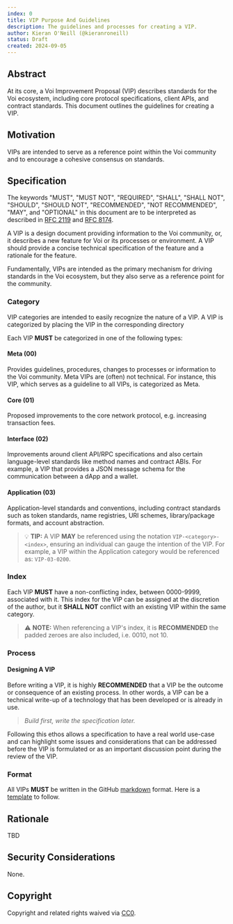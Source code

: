 ```yaml
---
index: 0
title: VIP Purpose And Guidelines
description: The guidelines and processes for creating a VIP.
author: Kieran O'Neill (@kieranroneill)
status: Draft
created: 2024-09-05
---
```


## Abstract

At its core, a Voi Improvement Proposal (VIP) describes standards for the Voi ecosystem, including core protocol specifications, client APIs, and contract standards. This document outlines the guidelines for creating a VIP.

## Motivation

VIPs are intended to serve as a reference point within the Voi community and to encourage a cohesive consensus on standards.

## Specification

The keywords "MUST", "MUST NOT", "REQUIRED", "SHALL", "SHALL NOT", "SHOULD", "SHOULD NOT", "RECOMMENDED", "NOT RECOMMENDED", "MAY", and "OPTIONAL" in this document are to be interpreted as described in [RFC 2119](https://www.ietf.org/rfc/rfc2119.txt) and [RFC 8174](https://www.ietf.org/rfc/rfc8174.txt).

A VIP is a design document providing information to the Voi community, or, it describes a new feature for Voi or its processes or environment. A VIP should provide a concise technical specification of the feature and a rationale for the feature.

Fundamentally, VIPs are intended as the primary mechanism for driving standards in the Voi ecosystem, but they also serve as a reference point for the community.

### Category

VIP categories are intended to easily recognize the nature of a VIP. A VIP is categorized by placing the VIP in the corresponding directory

Each VIP **MUST** be categorized in one of the following types:

#### Meta (00)

Provides guidelines, procedures, changes to processes or information to the Voi community. Meta VIPs are (often) not technical. For instance, this VIP, which serves as a guideline to all VIPs, is categorized as Meta.

#### Core (01)

Proposed improvements to the core network protocol, e.g. increasing transaction fees.

#### Interface (02)

Improvements around client API/RPC specifications and also certain language-level standards like method names and contract ABIs. For example, a VIP that provides a JSON message schema for the communication between a dApp and a wallet.

#### Application (03)

Application-level standards and conventions, including contract standards such as token standards, name registries, URI schemes, library/package formats, and account abstraction.

> 💡 **TIP:** A VIP **MAY** be referenced using the notation `VIP-<category>-<index>`, ensuring an individual can gauge the intention of the VIP. For example, a VIP within the Application category would be referenced as: `VIP-03-0200`.

### Index

Each VIP **MUST** have a non-conflicting index, between 0000-9999, associated with it. This index for the VIP can be assigned at the discretion of the author, but it **SHALL NOT** conflict with an existing VIP within the same category.

> ⚠️ **NOTE:** When referencing a VIP's index, it is **RECOMMENDED** the padded zeroes are also included, i.e. 0010, not 10.

### Process

#### Designing A VIP

Before writing a VIP, it is highly **RECOMMENDED** that a VIP be the outcome or consequence of an existing process. In other words, a VIP can be a technical write-up of a technology that has been developed or is already in use.

> _Build first, write the specification later._

Following this ethos allows a specification to have a real world use-case and can highlight some issues and considerations that can be addressed before the VIP is formulated or as an important discussion point during the review of the VIP.

### Format

All VIPs **MUST** be written in the GitHub [markdown](https://github.com/adam-p/markdown-here/wiki/Markdown-Cheatsheet) format. Here is a [template](../../vip-template.md) to follow.

## Rationale

<!--
  The rationale fleshes out the specification by describing what motivated the design and why particular design decisions were made. It should describe alternate designs that were considered and related work, e.g. how the feature is supported in other languages.

  The current placeholder is acceptable for a draft.

  TODO: Remove this comment before submitting
-->

TBD

## Security Considerations

None.

## Copyright

Copyright and related rights waived via [CC0](../../LICENSE).
